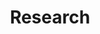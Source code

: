 ---
layout: posts
permalink: /research/
title: "Research"
author_profile: true
# header:
#   image: "/images/fort point.png"
---